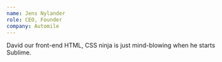 ```yaml
---
name: Jens Nylander
role: CEO, Founder
company: Automile
---
```


David our front-end HTML, CSS ninja is just mind-blowing when he starts Sublime.
